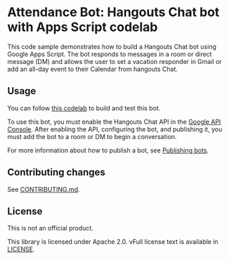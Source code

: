 # Attendance Bot: Hangouts Chat bot with Apps Script codelab

This code sample demonstrates how to build a Hangouts Chat bot using Google
Apps Script. The bot responds to messages in a room or direct message (DM) and
allows the user to set a vacation responder in Gmail or add an all-day event to
their Calendar from hangouts Chat.

## Usage

You can follow [this codelab]()
to build and test this bot.

To use this bot, you must enable the Hangouts Chat API in the
[Google API Console](https://console.developers.google.com/). After enabling
the API, configuring the bot, and publishing it, you must add the bot to a room
or DM to begin a conversation.

For more information about how to publish a bot, see
[Publishing bots](https://developers.google.com/hangouts/chat/how-tos/bots-publish).


## Contributing changes

 See [CONTRIBUTING.md](CONTRIBUTING.md).

## License

This is not an official product.

This library is licensed under Apache 2.0. vFull license text is available in
[LICENSE](LICENSE).

